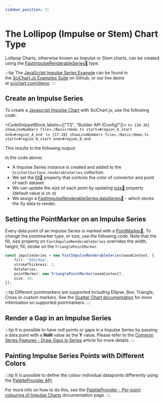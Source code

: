 ```yaml
---
sidebar_position: 21
---
```


# The Lollipop (Impulse or Stem) Chart Type

Lollipop Charts, otherwise known as Impulse or Stem charts, can be created using the [FastImpulseRenderableSeries:blue_book:](https://www.scichart.com/documentation/js/current/typedoc/classes/fastimpulserenderableseries.html) type.

:::tip
The [JavaScript Impulse Series Example](https://scichart.com/demo/javascript/impulse-chart) can be found in the [SciChart.Js Examples Suite](https://github.com/abtsoftware/scichart.js.examples) on Github, or our live demo at [scichart.com/demo](https://scichart.com/demo/javascript/impulse-chart).
:::

<ChartFromSciChartDemo
    src="https://www.scichart.com/demo/iframe/impulse-chart"
    title="JavaScript Impulse Chart example"
/>

## Create an Impulse Series 

To create a [Javascript Impulse Chart](https://scichart.com/demo/javascript/impulse-chart) with SciChart.js, use the following code:

<CodeSnippetBlock labels={["TS", "Builder API (Config)"]}>
    ```ts {28-36} showLineNumbers file=./Basic/demo.ts start=#region_A_start end=#region_A_end
    ```
    ```ts {17-28} showLineNumbers file=./Basic/demo.ts start=#region_B_start end=#region_B_end
    ```
</CodeSnippetBlock>

This results in the following output:

<LiveDocSnippet name="./Basic/demo" />

In the code above:

*   A Impulse Series instance is created and added to the `SciChartSurface.renderableSeries` collection.
*   We set the [fill:blue_book:](https://www.scichart.com/documentation/js/current/typedoc/classes/fastimpulserenderableseries.html#fill) property that controls the color of connector and point of each dataset
*   We can update the size of each point by updating [size:blue_book:](https://www.scichart.com/documentation/js/current/typedoc/classes/fastimpulserenderableseries.html#size) property (default value is `10.0`)
*   We assign a [FastImpulseRenderableSeries.dataSeries:blue_book:](https://www.scichart.com/documentation/js/current/typedoc/classes/fastimpulserenderableseries.html#dataseries) - which stores the Xy data to render.

## Setting the PointMarker on an Impulse Series

Every data point of an Impulse Series is marked with a [PointMarker:blue_book:](https://www.scichart.com/documentation/js/current/typedoc/classes/baserenderableseries.html#pointmarker). To change the pointmarker type, or size, use the following code. Note that the fill, size property on `FastImpulseRenderableSeries` overrides the width, height, fill, stroke on the `TrianglePointMarker`.

```ts {5} showLineNumbers
const impulseSeries = new FastImpulseRenderableSeries(wasmContext, {
    fill: "#26c6da",
    strokeThickness: 1,
    dataSeries,
    pointMarker: new TrianglePointMarker(wasmContext),
    size: 10,
});
```

:::tip
Different pointmarkers are supported including Ellipse, Box, Triangle, Cross or custom markers. See the [Scatter Chart documentation](/2d-charts/chart-types/xy-scatter-renderable-series) for more information on supported pointmarkers.
:::

## Render a Gap in an Impulse Series

:::tip
It is possible to have null points or gaps in a Impulse Series by passing a data point with a **NaN** value as the **Y** value. Please refer to the [Common Series Features - Draw Gaps in Series](/2d-charts/chart-types/common-series-apis/drawing-gaps) article for more details.
:::

## Painting Impulse Series Points with Different Colors

:::tip
It is possible to define the colour individual datapoints differently using the [PaletteProvider API](/2d-charts/chart-types/palette-provider-api/palette-provider-api-overview).

For more info on how to do this, see the [PaletteProvider - Per-point colouring of Impulse Charts](/2d-charts/chart-types/palette-provider-api/fast-impulse-renderable-series) documentation page.
:::